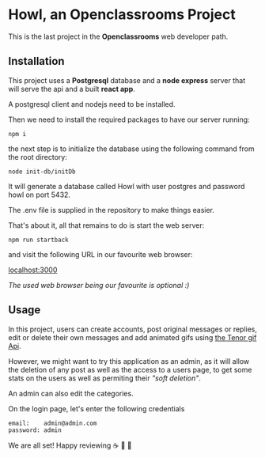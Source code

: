 # Howl, an Openclassrooms Project

This is the last project in the **Openclassrooms** web developer path.

## Installation

This project uses a **Postgresql** database and a **node express** server that will serve the api and a built **react app**.

A postgresql client and nodejs need to be installed.

Then we need to install the required packages to have our server running:

```
npm i
```

the next step is to initialize the database using the following command from the root directory:

```
node init-db/initDb
```

It will generate a database called Howl with user postgres and password howl on port 5432.

The .env file is supplied in the repository to make things easier.

That's about it, all that remains to do is start the web server:

```
npm run startback
```

and visit the following URL in our favourite web browser:

[localhost:3000](http://localhost:3000)

*The used web browser being our favourite is optional :)*

## Usage

In this project, users can create accounts, post original messages or replies, edit or delete their own messages and add animated gifs using [the Tenor gif Api](https://tenor.com/).

However, we might want to try this application as an admin, as it will allow the deletion of any post as well as the access to a users page, to get some stats on the users as well as permiting their *"soft deletion"*.

An admin can also edit the categories.

On the login page, let's enter the following credentials

```
email:    admin@admin.com
password: admin
```

We are all set! Happy reviewing ☕️ 🚀 🌈